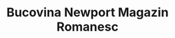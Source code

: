 ---
title: "Bucovina Newport Magazin Romanesc"
url: /newport/bucovina-newport-magazin-romanesc/
shop: convenience
---